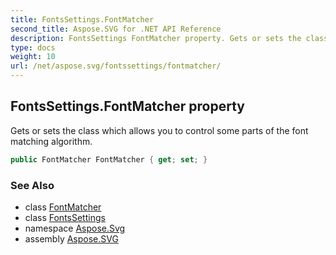 ```yaml
---
title: FontsSettings.FontMatcher
second_title: Aspose.SVG for .NET API Reference
description: FontsSettings FontMatcher property. Gets or sets the class which allows you to control some parts of the font matching algorithm
type: docs
weight: 10
url: /net/aspose.svg/fontssettings/fontmatcher/
---
```

## FontsSettings.FontMatcher property

Gets or sets the class which allows you to control some parts of the font matching algorithm.

```csharp
public FontMatcher FontMatcher { get; set; }
```

### See Also

* class [FontMatcher](../../../aspose.svg.rendering.fonts/fontmatcher/)
* class [FontsSettings](../)
* namespace [Aspose.Svg](../../../aspose.svg/)
* assembly [Aspose.SVG](../../../)
